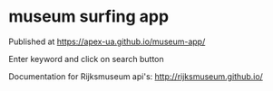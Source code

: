 # museum surfing app

Published at https://apex-ua.github.io/museum-app/

Enter keyword and click on search button

Documentation for Rijksmuseum api's: http://rijksmuseum.github.io/
